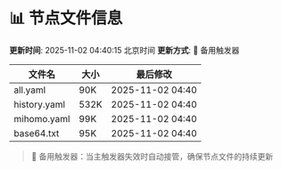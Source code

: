 # 📊 节点文件信息

**更新时间**: 2025-11-02 04:40:15 北京时间
**更新方式**: 🔄 备用触发器

| 文件名 | 大小 | 最后修改 |
|--------|------|----------|
| all.yaml | 90K | 2025-11-02 04:40 |
| history.yaml | 532K | 2025-11-02 04:40 |
| mihomo.yaml | 99K | 2025-11-02 04:40 |
| base64.txt | 95K | 2025-11-02 04:40 |

> 🔄 备用触发器：当主触发器失效时自动接管，确保节点文件的持续更新
